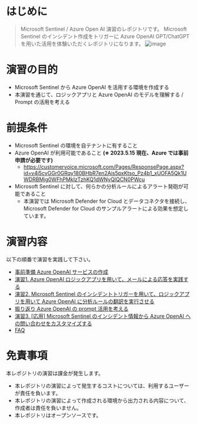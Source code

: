 # はじめに
> Microsoft Sentinel / Azure Open AI 演習のレポジトリです。
Microsoft Sentinel のインシデント作成をトリガーに Azure OpenAI GPT/ChatGPT を用いた活用を体験いただくレポジトリになります。
![image](https://github.com/hisashin0728/SentinelAzureOpenAI/assets/55295601/96135a01-3aff-471a-8a37-0c373fd50db4)

# 演習の目的
- Microsoft Sentinel から Azure OpenAI を活用する環境を作成する
- 本演習を通じて、ロジックアプリと Azure OpenAI のモデルを理解する / Prompt の活用を考える

# 前提条件
- Microsoft Sentinel の環境を自テナントに有すること
- Azure OpenAI が利用可能であること **(※ 2023.5.15 現在、Azure では事前申請が必要です)**
  -   https://customervoice.microsoft.com/Pages/ResponsePage.aspx?id=v4j5cvGGr0GRqy180BHbR7en2Ais5pxKtso_Pz4b1_xUOFA5Qk1UWDRBMjg0WFhPMkIzTzhKQ1dWNyQlQCN0PWcu
- Microsoft Sentinel に対して、何らかの分析ルールによるアラート発砲が可能であること
  -   本演習では Microsoft Defender for Cloud とデータコネクタを接続し、Microsoft Defender for Cloud のサンプルアラートによる効果を想定しています。

# 演習内容
以下の順番で演習を実践して下さい。
- [事前準備 Azure OpenAI サービスの作成](https://github.com/hisashin0728/SentinelAzureOpenAI/blob/main/preconfiguration.md)
- [演習1. Azure OpenAI ロジックアプリを用いて、メールによる応答を実践する](https://github.com/hisashin0728/SentinelAzureOpenAI/blob/main/Work1.md)
- [演習2. Microsoft Sentinel のインシデントトリガーを用いて、ロジックアプリを用いて Azure OpenAI に分析ルールの翻訳を実行させる](https://github.com/hisashin0728/SentinelAzureOpenAI/blob/main/Work2.md)
- [振り返り Azure OpenAI の prompt 活用を考える](https://github.com/hisashin0728/SentinelAzureOpenAI/blob/main/Work3.md)
- [演習3. [応用] Microsoft Sentinel のインシデント情報から Azure OpenAI への問い合わせをカスタマイズする](https://github.com/hisashin0728/SentinelAzureOpenAI/blob/main/Work4.md)
- [FAQ](https://github.com/hisashin0728/SentinelAzureOpenAI/blob/main/FAQ.md)

# 免責事項
 本レポジトリの演習は課金が発生します。
- 本レポジトリの演習によって発生するコストについては、利用するユーザーが責任を負います。
- 本レポジトリの演習によって作成される環境から出力される内容について、作成者は責任を負いません。
- 本レポジトリはオープンソースです。 
